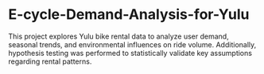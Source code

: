 # E-cycle-Demand-Analysis-for-Yulu
This project explores Yulu bike rental data to analyze user demand, seasonal trends, and environmental influences on ride volume. Additionally, hypothesis testing was performed to statistically validate key assumptions regarding rental patterns.
